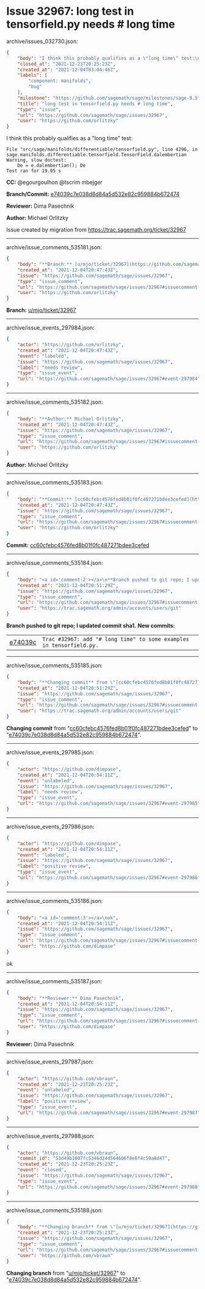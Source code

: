 # Issue 32967: long test in tensorfield.py needs # long time

archive/issues_032730.json:
```json
{
    "body": "I think this probably qualifies as a \"long time\" test:\n\n```\nFile \"src/sage/manifolds/differentiable/tensorfield.py\", line 4296, in sage.manifolds.differentiable.tensorfield.TensorField.dalembertian\nWarning, slow doctest:\n    De = e.dalembertian(); De\nTest ran for 19.05 s\n```\n\n\n**CC:**  @egourgoulhon @tscrim mbejger\n\n**Branch/Commit:** [e74039c7e038d8d84a5d532e82c959884b672474](https://github.com/sagemath/sagetrac-mirror/commit/e74039c7e038d8d84a5d532e82c959884b672474)\n\n**Reviewer:** Dima Pasechnik\n\n**Author:** Michael Orlitzky\n\nIssue created by migration from https://trac.sagemath.org/ticket/32967\n\n",
    "closed_at": "2021-12-23T20:25:23Z",
    "created_at": "2021-12-04T03:04:46Z",
    "labels": [
        "component: manifolds",
        "bug"
    ],
    "milestone": "https://github.com/sagemath/sage/milestones/sage-9.5",
    "title": "long test in tensorfield.py needs # long time",
    "type": "issue",
    "url": "https://github.com/sagemath/sage/issues/32967",
    "user": "https://github.com/orlitzky"
}
```
I think this probably qualifies as a "long time" test:

```
File "src/sage/manifolds/differentiable/tensorfield.py", line 4296, in sage.manifolds.differentiable.tensorfield.TensorField.dalembertian
Warning, slow doctest:
    De = e.dalembertian(); De
Test ran for 19.05 s
```


**CC:**  @egourgoulhon @tscrim mbejger

**Branch/Commit:** [e74039c7e038d8d84a5d532e82c959884b672474](https://github.com/sagemath/sagetrac-mirror/commit/e74039c7e038d8d84a5d532e82c959884b672474)

**Reviewer:** Dima Pasechnik

**Author:** Michael Orlitzky

Issue created by migration from https://trac.sagemath.org/ticket/32967





---

archive/issue_comments_535181.json:
```json
{
    "body": "**Branch:** [u/mjo/ticket/32967](https://github.com/sagemath/sagetrac-mirror/tree/u/mjo/ticket/32967)",
    "created_at": "2021-12-04T20:47:43Z",
    "issue": "https://github.com/sagemath/sage/issues/32967",
    "type": "issue_comment",
    "url": "https://github.com/sagemath/sage/issues/32967#issuecomment-535181",
    "user": "https://github.com/orlitzky"
}
```

**Branch:** [u/mjo/ticket/32967](https://github.com/sagemath/sagetrac-mirror/tree/u/mjo/ticket/32967)



---

archive/issue_events_297984.json:
```json
{
    "actor": "https://github.com/orlitzky",
    "created_at": "2021-12-04T20:47:43Z",
    "event": "labeled",
    "issue": "https://github.com/sagemath/sage/issues/32967",
    "label": "needs review",
    "type": "issue_event",
    "url": "https://github.com/sagemath/sage/issues/32967#event-297984"
}
```



---

archive/issue_comments_535182.json:
```json
{
    "body": "**Author:** Michael Orlitzky",
    "created_at": "2021-12-04T20:47:43Z",
    "issue": "https://github.com/sagemath/sage/issues/32967",
    "type": "issue_comment",
    "url": "https://github.com/sagemath/sage/issues/32967#issuecomment-535182",
    "user": "https://github.com/orlitzky"
}
```

**Author:** Michael Orlitzky



---

archive/issue_comments_535183.json:
```json
{
    "body": "**Commit:** [cc60cfebc4576fed8b01f0fc487271bdee3cefed](https://github.com/sagemath/sagetrac-mirror/commit/cc60cfebc4576fed8b01f0fc487271bdee3cefed)",
    "created_at": "2021-12-04T20:47:43Z",
    "issue": "https://github.com/sagemath/sage/issues/32967",
    "type": "issue_comment",
    "url": "https://github.com/sagemath/sage/issues/32967#issuecomment-535183",
    "user": "https://github.com/orlitzky"
}
```

**Commit:** [cc60cfebc4576fed8b01f0fc487271bdee3cefed](https://github.com/sagemath/sagetrac-mirror/commit/cc60cfebc4576fed8b01f0fc487271bdee3cefed)



---

archive/issue_comments_535184.json:
```json
{
    "body": "<a id='comment:2'></a>\n**Branch pushed to git repo; I updated commit sha1.** **New commits:**\n<table><tr><td><a href=\"https://github.com/sagemath/sagetrac-mirror/commit/e74039c7e038d8d84a5d532e82c959884b672474\">e74039c</a></td><td><code>Trac #32967: add \"# long time\" to some examples in tensorfield.py.</code></td></tr></table>\n",
    "created_at": "2021-12-04T20:51:29Z",
    "issue": "https://github.com/sagemath/sage/issues/32967",
    "type": "issue_comment",
    "url": "https://github.com/sagemath/sage/issues/32967#issuecomment-535184",
    "user": "https://trac.sagemath.org/admin/accounts/users/git"
}
```

<a id='comment:2'></a>
**Branch pushed to git repo; I updated commit sha1.** **New commits:**
<table><tr><td><a href="https://github.com/sagemath/sagetrac-mirror/commit/e74039c7e038d8d84a5d532e82c959884b672474">e74039c</a></td><td><code>Trac #32967: add "# long time" to some examples in tensorfield.py.</code></td></tr></table>




---

archive/issue_comments_535185.json:
```json
{
    "body": "**Changing commit** from \"[cc60cfebc4576fed8b01f0fc487271bdee3cefed](https://github.com/sagemath/sagetrac-mirror/commit/cc60cfebc4576fed8b01f0fc487271bdee3cefed)\" to \"[e74039c7e038d8d84a5d532e82c959884b672474](https://github.com/sagemath/sagetrac-mirror/commit/e74039c7e038d8d84a5d532e82c959884b672474)\".",
    "created_at": "2021-12-04T20:51:29Z",
    "issue": "https://github.com/sagemath/sage/issues/32967",
    "type": "issue_comment",
    "url": "https://github.com/sagemath/sage/issues/32967#issuecomment-535185",
    "user": "https://trac.sagemath.org/admin/accounts/users/git"
}
```

**Changing commit** from "[cc60cfebc4576fed8b01f0fc487271bdee3cefed](https://github.com/sagemath/sagetrac-mirror/commit/cc60cfebc4576fed8b01f0fc487271bdee3cefed)" to "[e74039c7e038d8d84a5d532e82c959884b672474](https://github.com/sagemath/sagetrac-mirror/commit/e74039c7e038d8d84a5d532e82c959884b672474)".



---

archive/issue_events_297985.json:
```json
{
    "actor": "https://github.com/dimpase",
    "created_at": "2021-12-04T20:54:11Z",
    "event": "unlabeled",
    "issue": "https://github.com/sagemath/sage/issues/32967",
    "label": "needs review",
    "type": "issue_event",
    "url": "https://github.com/sagemath/sage/issues/32967#event-297985"
}
```



---

archive/issue_events_297986.json:
```json
{
    "actor": "https://github.com/dimpase",
    "created_at": "2021-12-04T20:54:11Z",
    "event": "labeled",
    "issue": "https://github.com/sagemath/sage/issues/32967",
    "label": "positive review",
    "type": "issue_event",
    "url": "https://github.com/sagemath/sage/issues/32967#event-297986"
}
```



---

archive/issue_comments_535186.json:
```json
{
    "body": "<a id='comment:3'></a>\nok",
    "created_at": "2021-12-04T20:54:11Z",
    "issue": "https://github.com/sagemath/sage/issues/32967",
    "type": "issue_comment",
    "url": "https://github.com/sagemath/sage/issues/32967#issuecomment-535186",
    "user": "https://github.com/dimpase"
}
```

<a id='comment:3'></a>
ok



---

archive/issue_comments_535187.json:
```json
{
    "body": "**Reviewer:** Dima Pasechnik",
    "created_at": "2021-12-04T20:54:11Z",
    "issue": "https://github.com/sagemath/sage/issues/32967",
    "type": "issue_comment",
    "url": "https://github.com/sagemath/sage/issues/32967#issuecomment-535187",
    "user": "https://github.com/dimpase"
}
```

**Reviewer:** Dima Pasechnik



---

archive/issue_events_297987.json:
```json
{
    "actor": "https://github.com/vbraun",
    "created_at": "2021-12-23T20:25:23Z",
    "event": "unlabeled",
    "issue": "https://github.com/sagemath/sage/issues/32967",
    "label": "positive review",
    "type": "issue_event",
    "url": "https://github.com/sagemath/sage/issues/32967#event-297987"
}
```



---

archive/issue_events_297988.json:
```json
{
    "actor": "https://github.com/vbraun",
    "commit_id": "53d49b1007fc5346d24d564606f8e6f4c59a8d47",
    "created_at": "2021-12-23T20:25:23Z",
    "event": "closed",
    "issue": "https://github.com/sagemath/sage/issues/32967",
    "type": "issue_event",
    "url": "https://github.com/sagemath/sage/issues/32967#event-297988"
}
```



---

archive/issue_comments_535188.json:
```json
{
    "body": "**Changing branch** from \"[u/mjo/ticket/32967](https://github.com/sagemath/sagetrac-mirror/tree/u/mjo/ticket/32967)\" to \"[e74039c7e038d8d84a5d532e82c959884b672474](https://github.com/sagemath/sagetrac-mirror/commit/e74039c7e038d8d84a5d532e82c959884b672474)\".",
    "created_at": "2021-12-23T20:25:23Z",
    "issue": "https://github.com/sagemath/sage/issues/32967",
    "type": "issue_comment",
    "url": "https://github.com/sagemath/sage/issues/32967#issuecomment-535188",
    "user": "https://github.com/vbraun"
}
```

**Changing branch** from "[u/mjo/ticket/32967](https://github.com/sagemath/sagetrac-mirror/tree/u/mjo/ticket/32967)" to "[e74039c7e038d8d84a5d532e82c959884b672474](https://github.com/sagemath/sagetrac-mirror/commit/e74039c7e038d8d84a5d532e82c959884b672474)".
